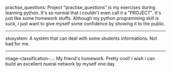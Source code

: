 
practise_questions:
Project "practise_questions" is my exercises during learning python. 
It's so normal that i couldn't even call it a "PROJECT". It's just like some homework stuffs.
Although my python programming skill is suck, i just want to give myself some confidence by showing it to the public.

------------------------------------------------------------------------------------------------------------------

stusystem: 
A system that can deal with some students informations.
Not bad for me.

------------------------------------------------------------------------------------------------------------------

image-classification-...:
My friend's homework. Pretty cool!
I wish i can build an excellent nueral network by myself one day.
